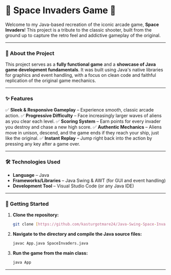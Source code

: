 # 🚀 Space Invaders Game 🚀

Welcome to my Java-based recreation of the iconic arcade game, **Space Invaders**! This project is a tribute to the classic shooter, built from the ground up to capture the retro feel and addictive gameplay of the original.

---

### 🎯 About the Project

This project serves as a **fully functional game** and a **showcase of Java game development fundamentals**. It was built using Java's native libraries for graphics and event handling, with a focus on clean code and faithful replication of the original game mechanics.

---

### ✨ Features

✅ **Sleek & Responsive Gameplay** – Experience smooth, classic arcade action.
✅ **Progressive Difficulty** – Face increasingly larger waves of aliens as you clear each level.
✅ **Scoring System** – Earn points for every invader you destroy and chase a new high score.
✅ **Authentic Mechanics** – Aliens move in unison, descend, and the game ends if they reach your ship, just like the original.
✅ **Instant Replay** – Jump right back into the action by pressing any key after a game over.

---

### 🛠️ Technologies Used

* **Language** – Java
* **Frameworks/Libraries** – Java Swing & AWT (for GUI and event handling)
* **Development Tool** – Visual Studio Code (or any Java IDE)

---

### 🚀 Getting Started

1.  **Clone the repository:**
    ```sh
    git clone [https://github.com/kasturgotmare24/Java-Swing-Space-Invaders-Game.git]
    ```
2.  **Navigate to the directory and compile the Java source files:**
    ```sh
    javac App.java SpaceInvaders.java
    ```
3.  **Run the game from the main class:**
    ```sh
    java App
    ```

---

